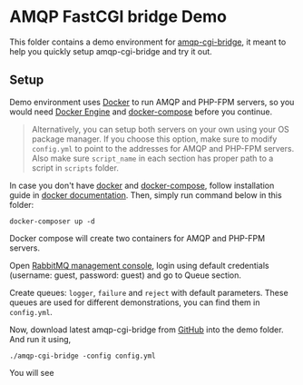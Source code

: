 # AMQP FastCGI bridge Demo

This folder contains a demo environment for [amqp-cgi-bridge](https://github.com/skolodyazhnyy/amqp-cgi-bridge), it meant to help you quickly setup amqp-cgi-bridge and try it out.

## Setup

Demo environment uses [Docker](http://www.docker.com) to run AMQP and PHP-FPM servers, so you would need [Docker Engine](https://www.docker.com/community-edition#/download) and [docker-compose](https://docs.docker.com/compose/) before you continue.

> Alternatively, you can setup both servers on your own using your OS package manager. If you choose this option, make sure to modify `config.yml` to point to the addresses for AMQP and PHP-FPM servers. Also make sure `script_name` in each section has proper path to a script in `scripts` folder.

In case you don't have [docker](https://www.docker.com/community-edition#/download) and [docker-compose](https://docs.docker.com/compose/), follow installation guide in [docker documentation](https://docs.docker.com/).
Then, simply run command below in this folder:

```
docker-composer up -d
```

Docker compose will create two containers for AMQP and PHP-FPM servers.

Open [RabbitMQ management console](http://localhost:15672), login using default credentials (username: guest, password: guest) and go to Queue section.

Create queues: `logger`, `failure` and `reject` with default parameters. These queues are used for different demonstrations, you can find them in `config.yml`.

Now, download latest amqp-cgi-bridge from [GitHub](https://github.com/skolodyazhnyy/amqp-cgi-bridge/releases) into the demo folder. And run it using,

```
./amqp-cgi-bridge -config config.yml
```

You will see

